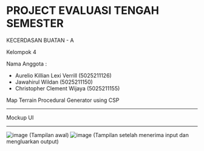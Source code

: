 # PROJECT EVALUASI TENGAH SEMESTER

KECERDASAN BUATAN - A

Kelompok 4

Nama Anggota :

* Aurelio Killian Lexi Verrill (5025211126)
* Jawahirul Wildan (5025211150)
* Christopher Clement Wijaya (5025211155)

Map Terrain Procedural Generator using CSP

***
Mockup UI
- - -
![image](https://github.com/aurelioklv/kb-ets/assets/114124562/afa0a04e-5435-44d2-905c-ffd35e3ed60d)
(Tampilan awal)
![image](https://github.com/aurelioklv/kb-ets/assets/114124562/7f4c23c9-3105-4bc0-912c-72909d728c8d)
(Tampilan setelah menerima input dan mengluarkan output)





